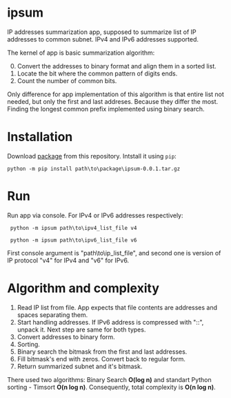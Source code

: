 # ipsum
 IP addresses summarization app, supposed to summarize list of IP addresses to common subnet.
 IPv4 and IPv6 addresses supported.

 The kernel of app is basic summarization algorithm: 
 
 0. Convert the addresses to binary format and align them in a sorted list.
 1. Locate the bit where the common pattern of digits ends.
 2. Count the number of common bits.
 
 Only difference for app implementation of this algorithm is that entire list not needed,
 but only the first and last addreses. Because they differ the most.
 Finding the longest common prefix implemented using binary search.

# Installation
 
 Download [package](https://github.com/koryab/ipsum/blob/main/dist/ipsum-0.0.1.tar.gz) from this repository.
 Intstall it using `pip`:
 
 ```console
 python -m pip install path\to\package\ipsum-0.0.1.tar.gz
 ```

# Run
 Run app via console.
 For IPv4 or IPv6 addresses respectively:

 ```console
  python -m ipsum path\to\ipv4_list_file v4

  python -m ipsum path\to\ipv6_list_file v6
 ```
 First console argument is "path\to\ip_list_file", and second one is version of IP protocol "v4" for IPv4 and "v6" for IPv6.

 # Algorithm and complexity  
 
 1. Read IP list from file. App expects that file contents are addresses and spaces separating them.
 2. Start handling addresses. If IPv6 address is compressed with "::", unpack it. Next step are same for both types.
 3. Convert addresses to binary form.
 4. Sorting.
 5. Binary search the bitmask from the first and last addresses. 
 6. Fill bitmask's end with zeros. Convert back to regular form.
 7. Return summarized subnet and it's bitmask.

 There used two algorithms: Binary Search **O(log n)** and standart Python sorting - Timsort **O(n log n)**.
 Consequently, total complexity is **O(n log n)**.
